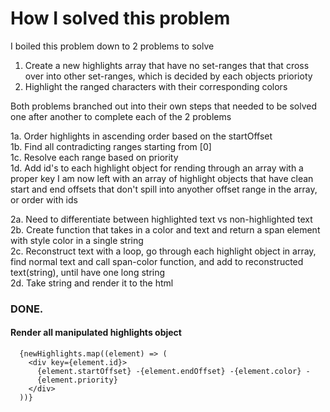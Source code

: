 # How I solved this problem

I boiled this problem down to 2 problems to solve
1. Create a new highlights array that have no set-ranges that that cross over into other set-ranges, which is decided by each objects priorioty
2. Highlight the ranged characters with their corresponding colors

Both problems branched out into their own steps that needed to be solved one after another to complete each of the 2 problems

1a. Order highlights in ascending order based on the startOffset<br />
1b. Find all contradicting ranges starting from [0]<br />
1c. Resolve each range based on priority<br />
1d. Add id's to each highlight object for rending through an array with a proper key
I am now left with an array of highlight objects that have clean start and end offsets that don't spill into anyother offset range in the array, or order with ids

2a. Need to differentiate between highlighted text vs non-highlighted text<br />
2b. Create function that takes in a color and text and return a span element with style color in a single string<br />
2c. Reconstruct text with a loop, go through each highlight object in array, find normal text and call span-color function, and add to reconstructed text(string), until have one long string<br />
2d. Take string and render it to the html<br />

### DONE.


#### Render all manipulated highlights object
      {newHighlights.map((element) => (
        <div key={element.id}>
          {element.startOffset} -{element.endOffset} -{element.color} -
          {element.priority}
        </div>
      ))}